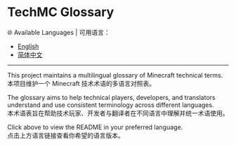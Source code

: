 # TechMC Glossary

🌐 Available Languages | 可用语言：

- [English](README.en.md)
- [简体中文](README.zh.md)

---

This project maintains a multilingual glossary of Minecraft technical terms.  
本项目维护一个 Minecraft 技术术语的多语言对照表。

The glossary aims to help technical players, developers, and translators understand and use consistent terminology across different languages.  
本术语表旨在帮助技术玩家、开发者与翻译者在不同语言中理解并统一术语使用。

Click above to view the README in your preferred language.  
点击上方语言链接查看你希望的语言版本。
